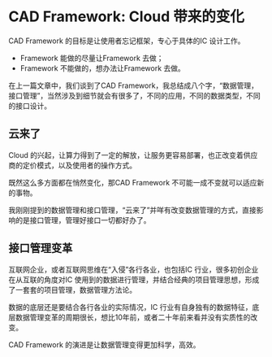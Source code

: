 # CAD Framework: Cloud 带来的变化

CAD Framework 的目标是让使用者忘记框架，专心于具体的IC 设计工作。

- Framework 能做的尽量让Framework 去做；
- Framework 不能做的，想办法让Framework 去做。

在上一篇文章中，我们谈到了CAD Framework，我总结成八个字，“数据管理，接口管理”，当然涉及到细节就会有很多了，不同的应用，不同的数据类型，不同的接口设计。

## 云来了

Cloud 的兴起，让算力得到了一定的解放，让服务更容易部署，也正改变着供应商的定价模式，以及使用者的操作方式。

既然这么多方面都在悄然变化，那CAD Framework 不可能一成不变就可以适应新的事物。

我刚刚提到的数据管理和接口管理，“云来了”并咩有改变数据管理的方式，直接影响的是接口管理，管理好接口一切都好办了。

## 接口管理变革

互联网企业，或者互联网思维在“入侵”各行各业，也包括IC 行业，很多初创企业在从互联的角度对IC 使用到的数据进行管理，并结合经典的项目管理思想，形成了一套套的项目管理，数据管理方法论。

数据的底层还是要结合各行各业的实际情况，IC 行业有自身独有的数据特征，底层数据管理变革的周期很长，想比10年前，或者二十年前来看并没有实质性的改变。

CAD Framework 的演进是让数据管理变得更加科学，高效。


